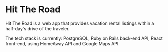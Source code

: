 # Hit The Road

Hit The Road is a web app that provides vacation rental listings within a half-day's drive of the traveler.

The tech stack is currently: PostgreSQL, Ruby on Rails back-end API, React front-end, using HomeAway API and Google Maps API.
